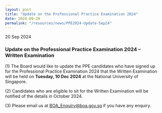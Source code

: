 ```yaml
---
layout: post
title: "Update on the Professional Practice Examination 2024"
date: 2024-09-20
permalink: "/resources/news/PPE2024-Update-Sep24"
---
```

20 Sep 2024

### **Update on the Professional Practice Examination 2024 – Written Examination**

(1) The Board would like to update the PPE candidates who have signed up for the Professional Practice Examination 2024 that the Written Examination will be held on **Tuesday, 10 Dec 2024** at the National University of Singapore. <br/>

(2) Candidates who are eligible to sit for the Written Examination will be notified of the details in October 2024. <br/> 

(3) Please email us at BOA_Enquiry@boa.gov.sg if you have any enquiry.
